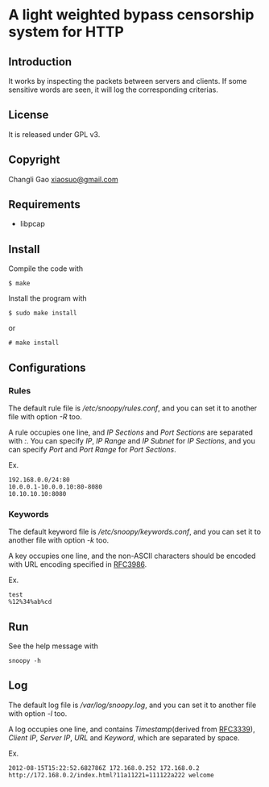 # A light weighted bypass censorship system for HTTP

## Introduction

It works by inspecting the packets between servers and clients. If some
sensitive words are seen, it will log the corresponding criterias.

## License

It is released under GPL v3.

## Copyright

Changli Gao <xiaosuo@gmail.com>

## Requirements

* libpcap

## Install

Compile the code with

    $ make

Install the program with

    $ sudo make install

or

    # make install

## Configurations

### Rules

The default rule file is */etc/snoopy/rules.conf*, and you can set it to another
file with option *-R* too.

A rule occupies one line, and *IP Sections* and *Port Sections* are separated
with *:*. You can specify *IP*, *IP Range* and *IP Subnet* for *IP Sections*,
and you can specify *Port* and *Port Range* for *Port Sections*.

Ex.

    192.168.0.0/24:80
    10.0.0.1-10.0.0.10:80-8080
    10.10.10.10:8080

### Keywords

The default keyword file is */etc/snoopy/keywords.conf*, and you can set it to
another file with option *-k* too.

A key occupies one line, and the non-ASCII characters should be encoded with
URL encoding specified in [RFC3986](http://tools.ietf.org/html/rfc3986).

Ex.

    test
    %12%34%ab%cd

## Run

See the help message with

    snoopy -h

## Log

The default log file is */var/log/snoopy.log*, and you can set it to another
file with option *-l* too.

A log occupies one line, and contains *Timestamp*(derived from
[RFC3339](http://tools.ietf.org/html/rfc3339)), *Client IP*, *Server IP*,
*URL* and *Keyword*, which are separated by space.

Ex.

    2012-08-15T15:22:52.682786Z 172.168.0.252 172.168.0.2 http://172.168.0.2/index.html?11a11221=111122a222 welcome
